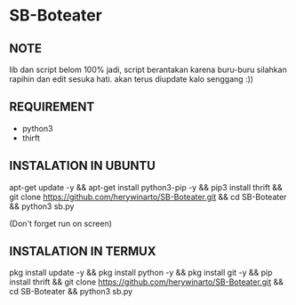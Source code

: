 # SB-Boteater

## NOTE ##
lib dan script belom 100% jadi,
script berantakan karena buru-buru silahkan rapihin dan edit sesuka hati.
akan terus diupdate kalo senggang :))

## REQUIREMENT ##
- python3
- thirft


## INSTALATION IN UBUNTU ##
apt-get update -y && apt-get install python3-pip -y && pip3 install thrift && git clone https://github.com/herywinarto/SB-Boteater.git && cd SB-Boteater && python3 sb.py

(Don't forget run on screen)


## INSTALATION IN TERMUX ##
pkg install update -y && pkg install python -y && pkg install git -y && pip install thrift && git clone https://github.com/herywinarto/SB-Boteater.git && cd SB-Boteater && python3 sb.py
